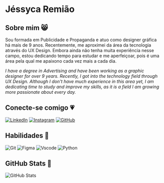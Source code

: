 # Jéssyca Remião

## Sobre  mim 😸
Sou formada em Publicidade e Propaganda e atuo como designer gráfica há mais de 9 anos. Recentemente, me aproximei da área da tecnologia através do UX Design. Embora ainda não tenha muita experiência nesse campo, estou dedicando tempo para estudar e me aperfeiçoar, pois é uma área pela qual me apaixono cada vez mais a cada dia.

_I have a degree in Advertising and have been working as a graphic designer for over 9 years. Recently, I got into the technology field through UX Design. Although I don't have much experience in this area yet, I am dedicating time to study and improve my skills, as it is a field I am growing more passionate about every day._

## Conecte-se comigo 💗

[![LinkedIn](https://img.shields.io/badge/LinkedIn-bc0046?style=for-the-badge&logo=linkedin&logoColor=black)](https://www.linkedin.com/in/jéssyca-remião-aa4276b9/)
[![Instagram](https://img.shields.io/badge/-Instagram-bc0046?style=for-the-badge&logo=instagram&logoColor=black)](https://www.instagram.com/jessycaremiau/)
[![GitHub](https://img.shields.io/badge/GitHub-bc0046?style=for-the-badge&logo=github&logoColor=black)](https://github.com/jessycaremiau)

## Habilidades 🧠
![Git](https://img.shields.io/badge/GIT-bc0046?style=for-the-badge&logo=git&logoColor=white)
![Figma](https://img.shields.io/badge/Figma-bc0046?style=for-the-badge&logo=figma&logoColor=figma)
![Vscode](https://img.shields.io/badge/Vscode-bc0046?style=for-the-badge&logo=visual-studio-code&logoColor=white)
![Python](https://img.shields.io/badge/python-bc0046?style=for-the-badge&logo=python&logoColor=ffdd54)

## GitHub Stats 💫
![GitHub Stats](https://github-readme-stats.vercel.app/api?username=jessycaremiau&theme=transparent&bg_color=bc0046&border_color=000000&show_icons=true&icon_color=000000&title_color=000000&text_color=FFF)

